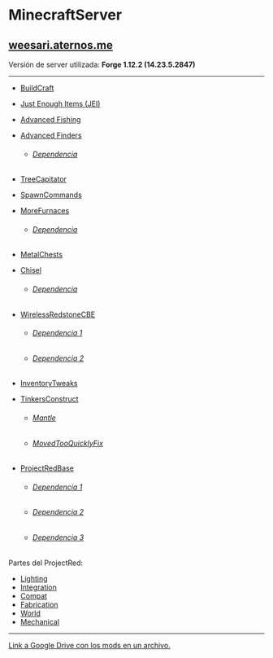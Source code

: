 # MinecraftServer

## [weesari.aternos.me](http://weesari.aternos.me)
Versión de server utilizada: **Forge 1.12.2 (14.23.5.2847)**

---

+ [BuildCraft](https://minecraft.curseforge.com/projects/buildcraft)

+ [Just Enough Items (JEI)](https://www.curseforge.com/minecraft/mc-mods/jei)

+ [Advanced Fishing](https://minecraft.curseforge.com/projects/advanced-fishing)

+ [Advanced Finders](https://minecraft.curseforge.com/projects/advanced-finders)
  + ###### [Dependencia](https://minecraft.curseforge.com/projects/forgeendertech)

+ [TreeCapitator](https://www.curseforge.com/minecraft/mc-mods/treecapitator-updated)

+ [SpawnCommands](https://minecraft.curseforge.com/projects/spawncommands-spawn-commands-teleport)

+ [MoreFurnaces](https://minecraft.curseforge.com/projects/more-furnaces)

  + ###### [Dependencia](https://minecraft.curseforge.com/projects/cxlibrary)
  
+ [MetalChests](https://minecraft.curseforge.com/projects/metalchests)

+ [Chisel](https://minecraft.curseforge.com/projects/chisel)

  + ###### [Dependencia](https://minecraft.curseforge.com/projects/ctmlib)

+ [WirelessRedstoneCBE](https://minecraft.curseforge.com/projects/wireless-redstone-cbe)

  + ###### [Dependencia 1](https://minecraft.curseforge.com/projects/codechicken-lib-1-8)
  + ###### [Dependencia 2](https://minecraft.curseforge.com/projects/forge-multipart-cbe)

+ [InventoryTweaks](https://minecraft.curseforge.com/projects/inventory-tweaks)

+ [TinkersConstruct](https://minecraft.curseforge.com/projects/tinkers-construct)

  + ###### [Mantle](https://minecraft.curseforge.com/projects/mantle)
  + ###### [MovedTooQuicklyFix](https://minecraft.curseforge.com/projects/mtqfix)
  
+ [ProjectRedBase](https://minecraft.curseforge.com/projects/project-red-base)

  + ###### [Dependencia 1](https://minecraft.curseforge.com/projects/codechicken-lib-1-8)
  + ###### [Dependencia 2](https://minecraft.curseforge.com/projects/forge-multipart-cbe)
  + ###### [Dependencia 3](https://minecraft.curseforge.com/projects/mrtjpcore)

Partes del ProjectRed:  
+ [Lighting](https://minecraft.curseforge.com/projects/project-red-lighting)
+ [Integration](https://minecraft.curseforge.com/projects/project-red-integration)
+ [Compat](https://minecraft.curseforge.com/projects/project-red-compat)
+ [Fabrication](https://minecraft.curseforge.com/projects/project-red-fabrication)
+ [World](https://minecraft.curseforge.com/projects/project-red-world)
+ [Mechanical](https://minecraft.curseforge.com/projects/project-red-mechanical)

---

[Link a Google Drive con los mods en un archivo.](https://drive.google.com/open?id=1sW-f010x11-Wdkgb6Wqnc0OeA3yZk1w1)
